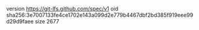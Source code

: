 version https://git-lfs.github.com/spec/v1
oid sha256:3e7007133fe4ce1702e143a099d2e779b4467dbf2bd385f919eee99d29d9faee
size 2677
